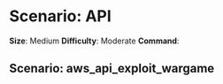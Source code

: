 # **Scenario: API**

**Size**: Medium
**Difficulty**: Moderate
**Command**: 

## **Scenario: aws_api_exploit_wargame**
